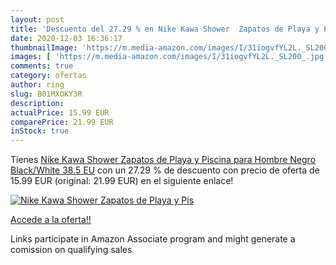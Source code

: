 ```yaml
---
layout: post
title: 'Descuento del 27.29 % en Nike Kawa Shower  Zapatos de Playa y Pis'
date: 2020-12-03 16:36:17
thumbnailImage: 'https://m.media-amazon.com/images/I/31iogvfYL2L._SL200_.jpg'
images: [ 'https://m.media-amazon.com/images/I/31iogvfYL2L._SL200_.jpg' ]
comments: true
category: ofertas
author: ring
slug: B01MXOKY3R
description:
actualPrice: 15.99 EUR
comparePrice: 21.99 EUR
inStock: true
---
```


Tienes [Nike Kawa Shower  Zapatos de Playa y Piscina para Hombre  Negro  Black/White   38.5 EU](https://www.amazon.es/dp/B01MXOKY3R/?tag=tolees-21) con un 27.29 % de descuento con precio de oferta de 15.99 EUR (original: 21.99 EUR) en el siguiente enlace!

[![Nike Kawa Shower  Zapatos de Playa y Pis](https://m.media-amazon.com/images/I/31iogvfYL2L._SL200_.jpg)](https://www.amazon.es/dp/B01MXOKY3R/?tag=tolees-21)

[Accede a la oferta!!](https://www.amazon.es/dp/B01MXOKY3R/?tag=tolees-21)

Links participate in Amazon Associate program and might generate a comission on qualifying sales


